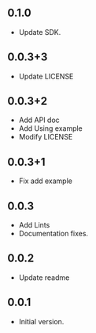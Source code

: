 ## 0.1.0

- Update SDK.

## 0.0.3+3

- Update LICENSE

## 0.0.3+2

- Add API doc
- Add Using example
- Modify LICENSE

## 0.0.3+1

- Fix add example

## 0.0.3

- Add Lints
- Documentation fixes.

## 0.0.2

- Update readme

## 0.0.1

- Initial version.
